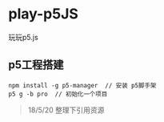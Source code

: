 # play-p5JS
玩玩p5.js
## p5工程搭建
```
npm install -g p5-manager  // 安装 p5脚手架
p5 g -b pro  // 初始化一个项目
```

> 18/5/20 整理下引用资源